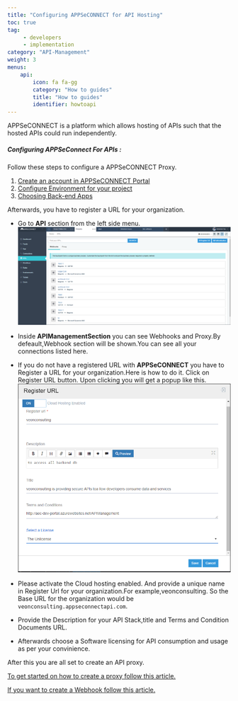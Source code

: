 ```yaml
---
title: "Configuring APPSeCONNECT for API Hosting"
toc: true
tag: 
     - developers
     - implementation
category: "API-Management"
weight: 3
menus: 
    api:
        icon: fa fa-gg
        category: "How to guides"
        title: "How to guides" 
        identifier: howtoapi 
---
```

APPSeCONNECT is a platform which allows hosting of APIs such that the hosted APIs could run independently.

##### Configuring APPSeConnect For APIs : 

Follow these steps to configure a APPSeCONNECT Proxy.

1. [Create an account in APPSeCONNECT Portal](https://www.appseconnect.com/free-trial/)
2. [Configure Environment for your project](/deployment/Deployment-Configuration/)
3. [Choosing Back-end Apps](/getting-started/)

Afterwards, you have to register a URL for your organization.

* Go to **API** section from the left side menu.
![Webhook Introduction](/staticfiles/api-management/media/Webhook-Introduction.PNG)
*  Inside **APIManagementSection** you can see Webhooks and Proxy.By defeault,Webhook section will be
  shown.You can see all your connections listed here.
* If you do not have a registered URL with **APPSeCONNECT** you have to Register a URL for your organization.Here is how to do it.
   Click on Register URL button. Upon clicking you will get a  popup like this.
![Register Url Org](/staticfiles/api-management/media/register-url-org.PNG)

* Please activate the Cloud hosting enabled. And provide a unique name in Register Url for your organization.For example,veonconsulting.
  So the Base URL for the organization would be `veonconsulting.appseconnectapi.com`.
* Provide the Description for your API Stack,title and Terms and Condition Documents URL.
* Afterwards choose a Software licensing for API consumption and usage as per your convinience.

After this you are all set to create an API proxy. 

[To get started on how to create a proxy follow this article.](/api-management/steps-to-create-proxy-endpoint)

[If you want to create a Webhook follow this article.](/api-management/steps-to-create-webhook-endpoint)